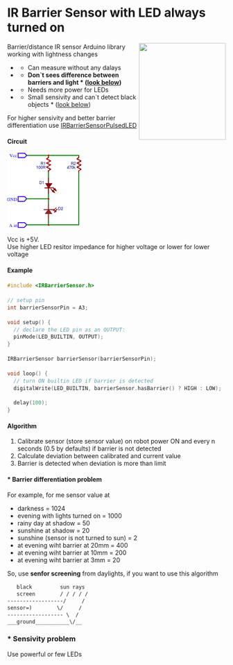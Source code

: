 # IR Barrier Sensor with LED always turned on
<img src="http://python.rk.edu.pl/site_media/resources/python.rk.edu.pl/images/pymcu_led_photodiode.jpg" align="right" width="200" height="223"/>

Barrier/distance IR sensor Arduino library  working with lightness changes

* + Can measure without any dalays<br/>
* - **Don`t sees difference between barriers and light * ([look below](#-barrier-differentiation-problem))**<br/>
* - Needs more power for LEDs<br/>
* - Small sensivity and can`t detect black objects * ([look below](#-sensivity-problem))<br/>

For higher sensivity and better barrier differentiation use <a href="https://github.com/el-fuego/IRBarrierSensorPulsedLED">IRBarrierSensorPulsedLED</a>

#### Circuit 
<img src="circuit.png" />

Vcc is +5V. <br/>
Use higher LED resitor impedance for higher voltage or lower for lower voltage

#### Example

```cpp
#include <IRBarrierSensor.h>

// setup pin
int barrierSensorPin = A3;

void setup() {
  // declare the LED pin as an OUTPUT:
  pinMode(LED_BUILTIN, OUTPUT);
}

IRBarrierSensor barrierSensor(barrierSensorPin);

void loop() {
  // turn ON builtin LED if barrier is detected
  digitalWrite(LED_BUILTIN, barrierSensor.hasBarrier() ? HIGH : LOW);
  
  delay(100);
}

```

#### Algorithm
1. Calibrate sensor (store sensor value) on robot power ON and every n seconds (0.5 by defaults) if barrier is not detected
2. Calculate deviation between calibrated and current value
3. Barrier is detected when deviation is more than limit

#### * Barrier differentiation problem
For example, for me sensor value at 
* darkness = 1024
* evening with lights turned on = 1000
* rainy day at shadow = 50
* sunshine at shadow = 20
* sunshine (sensor is not turned to sun) = 2
* at evening wiht barrier at 20mm = 400
* at evening wiht barrier at 10mm = 200
* at evening wiht barrier at 3mm = 20

So, use **senfor screening** from daylights, if you want to use this algorithm

```
   black         sun rays
   screen        / / / / /
------------------/     /
sensor=)        \/     /
------------------ \  /
___ground___________\/__
```

### * Sensivity problem
Use powerful or few LEDs
